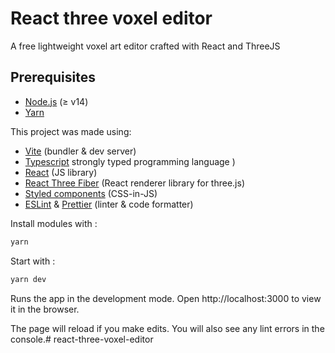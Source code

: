 # React three voxel editor

A free lightweight voxel art editor crafted with React and ThreeJS

## Prerequisites 
- [Node.js](https://nodejs.org/) (≥ v14)
- [Yarn](https://yarnpkg.com/)


This project was made using: 
- [Vite](https://vitejs.dev/) (bundler & dev server)
- [Typescript](https://www.typescriptlang.org/) strongly typed programming language )
- [React](https://reactjs.org/) (JS library)
- [React Three Fiber](https://docs.pmnd.rs/react-three-fiber/getting-started/introduction) (React renderer library for three.js)
- [Styled components](https://emotion.sh/) (CSS-in-JS)
- [ESLint](https://eslint.org/) & [Prettier](https://prettier.io/) (linter & code formatter)

Install modules with : 

```sh
yarn
```

Start with : 

```sh
yarn dev
```

Runs the app in the development mode. Open http://localhost:3000 to view it in the browser.

The page will reload if you make edits. You will also see any lint errors in the console.# react-three-voxel-editor
